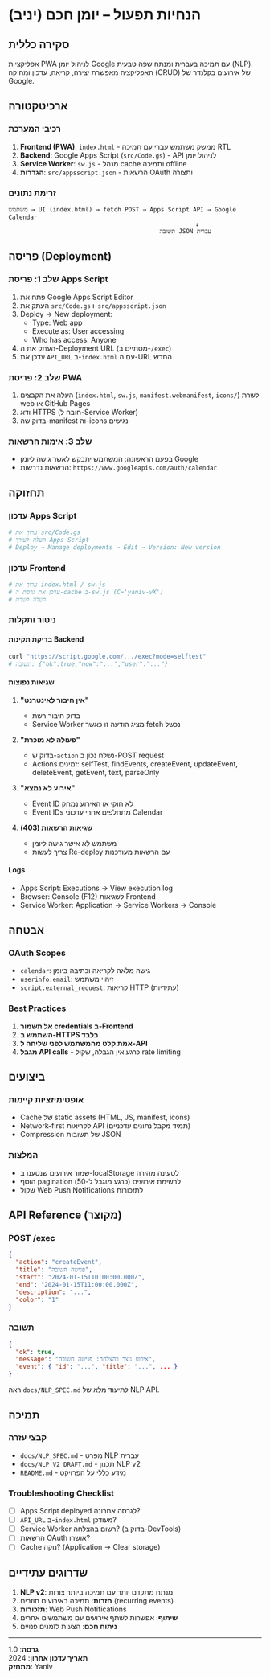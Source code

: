 # הנחיות תפעול – יומן חכם (יניב)

## סקירה כללית
אפליקציית PWA לניהול יומן Google עם תמיכה בעברית ומנתח שפה טבעית (NLP). 
האפליקציה מאפשרת יצירה, קריאה, עדכון ומחיקה (CRUD) של אירועים בקלנדר של Google.

## ארכיטקטורה

### רכיבי המערכת
1. **Frontend (PWA)**: `index.html` - ממשק משתמש עברי עם תמיכה RTL
2. **Backend**: Google Apps Script (`src/Code.gs`) - API לניהול יומן
3. **Service Worker**: `sw.js` - מנהל cache ותמיכה offline
4. **הגדרות**: `src/appsscript.json` - הרשאות OAuth ותצורה

### זרימת נתונים
```
משתמש → UI (index.html) → fetch POST → Apps Script API → Google Calendar
                                                    ↓
                                          תשובה JSON עברית
```

## פריסה (Deployment)

### שלב 1: פריסת Apps Script
1. פתח את Google Apps Script Editor
2. העתק את `src/Code.gs` ו-`src/appsscript.json`
3. Deploy → New deployment:
   - Type: Web app
   - Execute as: User accessing
   - Who has access: Anyone
4. העתק את ה-Deployment URL (מסתיים ב-`/exec`)
5. עדכן את `API_URL` ב-`index.html` עם ה-URL החדש

### שלב 2: פריסת PWA
1. העלה את הקבצים (`index.html`, `sw.js`, `manifest.webmanifest`, `icons/`) לשרת web או GitHub Pages
2. ודא HTTPS (חובה ל-Service Worker)
3. בדוק שה-manifest וה-icons נגישים

### שלב 3: אימות הרשאות
- בפעם הראשונה: המשתמש יתבקש לאשר גישה ליומן Google
- הרשאות נדרשות: `https://www.googleapis.com/auth/calendar`

## תחזוקה

### עדכון Apps Script
```bash
# ערוך את src/Code.gs
# העלה לעורך Apps Script
# Deploy → Manage deployments → Edit → Version: New version
```

### עדכון Frontend
```bash
# ערוך את index.html / sw.js
# עדכן את גרסת ה-cache ב-sw.js (C='yaniv-vX')
# העלה לשרת
```

### ניטור ותקלות

#### בדיקת תקינות Backend
```bash
curl "https://script.google.com/.../exec?mode=selftest"
# תשובה: {"ok":true,"now":"...","user":"..."}
```

#### שגיאות נפוצות

1. **"אין חיבור לאינטרנט"**
   - בדוק חיבור רשת
   - Service Worker מציג הודעה זו כאשר fetch נכשל

2. **"פעולה לא מוכרת"**
   - בדוק ש-`action` נשלח נכון ב-POST request
   - Actions זמינים: selfTest, findEvents, createEvent, updateEvent, deleteEvent, getEvent, text, parseOnly

3. **"אירוע לא נמצא"**
   - Event ID לא חוקי או האירוע נמחק
   - Event IDs מתחלפים אחרי עדכוני Calendar

4. **שגיאות הרשאות (403)**
   - משתמש לא אישר גישה ליומן
   - צריך לעשות Re-deploy עם הרשאות מעודכנות

#### Logs
- Apps Script: Executions → View execution log
- Browser: Console (F12) לשגיאות Frontend
- Service Worker: Application → Service Workers → Console

## אבטחה

### OAuth Scopes
- `calendar`: גישה מלאה לקריאה וכתיבה ביומן
- `userinfo.email`: זיהוי משתמש
- `script.external_request`: קריאות HTTP (עתידיות)

### Best Practices
1. **אל תשמור credentials ב-Frontend**
2. **השתמש ב-HTTPS בלבד**
3. **אמת קלט מהמשתמש לפני שליחה ל-API**
4. **מגבל API calls** - כרגע אין הגבלה, שקול rate limiting

## ביצועים

### אופטימיזציות קיימות
- Cache של static assets (HTML, JS, manifest, icons)
- Network-first לקריאות API (תמיד מקבל נתונים עדכניים)
- Compression של תשובות JSON

### המלצות
- שמור אירועים שנטענו ב-localStorage לטעינה מהירה
- הוסף pagination לרשימת אירועים (כרגע מוגבל ל-50)
- שקול Web Push Notifications לתזכורות

## API Reference (מקוצר)

### POST /exec
```json
{
  "action": "createEvent",
  "title": "פגישה חשובה",
  "start": "2024-01-15T10:00:00.000Z",
  "end": "2024-01-15T11:00:00.000Z",
  "description": "...",
  "color": "1"
}
```

### תשובה
```json
{
  "ok": true,
  "message": "אירוע נוצר בהצלחה: פגישה חשובה",
  "event": { "id": "...", "title": "...", ... }
}
```

ראה `docs/NLP_SPEC.md` לתיעוד מלא של NLP API.

## תמיכה

### קבצי עזרה
- `docs/NLP_SPEC.md` - מפרט NLP עברית
- `docs/NLP_V2_DRAFT.md` - תכנון NLP v2
- `README.md` - מידע כללי על הפרויקט

### Troubleshooting Checklist
- [ ] Apps Script deployed לגרסה אחרונה?
- [ ] `API_URL` ב-`index.html` מעודכן?
- [ ] Service Worker רשום בהצלחה? (בדוק ב-DevTools)
- [ ] הרשאות OAuth אושרו?
- [ ] Cache נוקה? (Application → Clear storage)

## שדרוגים עתידיים
1. **NLP v2**: מנתח מתקדם יותר עם תמיכה ביותר צורות
2. **חזרות**: תמיכה באירועים חוזרים (recurring events)
3. **תזכורות**: Web Push Notifications
4. **שיתוף**: אפשרות לשתף אירועים עם משתמשים אחרים
5. **ניתוח חכם**: הצעות לזמנים פנויים

---

**גרסה**: 1.0  
**תאריך עדכון אחרון**: 2024  
**מתחזק**: Yaniv
